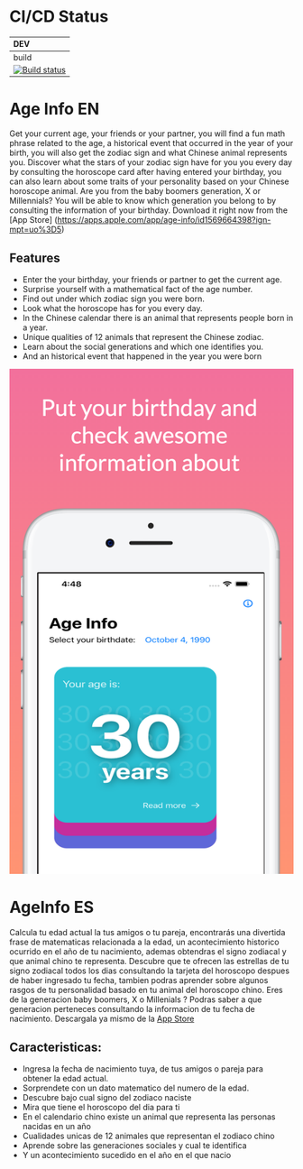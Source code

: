 # CI/CD Status

| DEV       |
| :------------- | 
| build | More Stuff   |
| [![Build status](https://build.appcenter.ms/v0.1/apps/4a855290-0dbc-457c-9aa8-774775838328/branches/dev/badge)](https://appcenter.ms) |



# Age Info EN
Get your current age, your friends or your partner, you will find a fun math phrase related to the age, a historical event that occurred in the year of your birth, you will also get the zodiac sign and what Chinese animal represents you.
Discover what the stars of your zodiac sign have for you you every day by consulting the horoscope card after having entered your birthday, you can also learn about some traits of your personality based on your Chinese horoscope animal.
Are you from the baby boomers generation, X or Millennials? You will be able to know which generation you belong to by consulting the information of your birthday. Download it right now from the [App Store] (https://apps.apple.com/app/age-info/id1569664398?ign-mpt=uo%3D5)

## Features
- Enter the your birthday, your friends or partner to get the current age.
- Surprise yourself with a mathematical fact of the age number.
- Find out under which zodiac sign you were born.
- Look what the horoscope has for you every day.
- In the Chinese calendar there is an animal that represents people born in a year.
- Unique qualities of 12 animals that represent the Chinese zodiac.
- Learn about the social generations and which one identifies you.
- And an historical event that happened in the year you were born

![App Preview](Images/screen_1.png)

# AgeInfo ES
Calcula tu edad actual la tus amigos o tu pareja, encontrarás una divertida frase de matematicas relacionada a la edad, un acontecimiento historico ocurrido en el año de tu nacimiento, ademas obtendras el signo zodiacal y que animal chino te representa.
Descubre que te ofrecen las estrellas de tu signo zodiacal todos los dias consultando la tarjeta del horoscopo despues de haber ingresado tu fecha, tambien podras aprender sobre algunos rasgos de tu personalidad basado en tu animal del horoscopo chino.
Eres de la generacion baby boomers, X o Millenials ? Podras saber a que generacion perteneces consultando la informacion de tu fecha de nacimiento. Descargala ya mismo de la [App Store](https://apps.apple.com/app/age-info/id1569664398?ign-mpt=uo%3D5)

## Caracteristicas: 
- Ingresa la fecha de nacimiento tuya, de tus amigos o pareja para obtener la edad actual.
- Sorprendete con un dato matematico del numero de la edad.
- Descubre bajo cual signo del zodiaco naciste
- Mira que tiene el horoscopo del dia para ti
- En el calendario chino existe un animal que representa las personas nacidas en un año
- Cualidades unicas de 12 animales que representan el zodiaco chino
- Aprende sobre las generaciones sociales y cual te identifica
- Y un acontecimiento sucedido en el año en el que nacio
